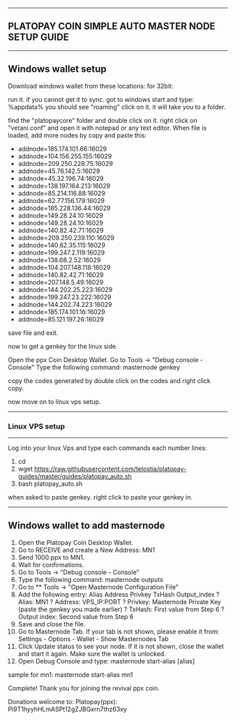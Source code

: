 ----------------------------------------------------
PLATOPAY COIN SIMPLE AUTO MASTER NODE SETUP GUIDE 
----------------------------------------------------

-----------------------------
Windows wallet setup
-----------------------------

Download windows wallet from these locations:
for 32bit: 


run it. if you cannot get it to sync. got to windows start and type:
%appdata% 
you should see "roaming" click on it. it will take you to a folder.

find the "platopaycore" folder and double click on it.
right click on "vetani.conf" and open it with notepad or any text editor.
When file is loaded, add more nodes by copy and paste this:

* addnode=185.174.101.66:16029
* addnode=104.156.255.155:16029
* addnode=209.250.228.75:16029
* addnode=45.76.142.5:16029
* addnode=45.32.196.74:16029
* addnode=138.197.164.213:16029
* addnode=85.214.116.88:16029
* addnode=62.77.156.179:16029
* addnode=185.228.136.44:16029
* addnode=149.28.24.10:16029
* addnode=149.28.24.10:16029
* addnode=140.82.42.71:16029
* addnode=209.250.239.110:16029
* addnode=140.82.35.115:16029
* addnode=199.247.2.119:16029
* addnode=138.68.2.52:16029
* addnode=104.207.148.118:16029
* addnode=140.82.42.71:16029
* addnode=207.148.5.49:16029
* addnode=144.202.25.223:16029
* addnode=199.247.23.222:16029
* addnode=144.202.74.223:16029
* addnode=185.174.101.16:16029
* addnode=85.121.197.26:16029

save file and exit.

now to get a genkey for the linux side.

Open the ppx Coin Desktop Wallet. 
Go to Tools -> "Debug console - Console" 
Type the following command: masternode genkey

copy the codes generated by double click on the codes and right click copy.

now move on to linux vps setup.

-----------------------
### Linux VPS setup
----------------------
Log into your linux Vps and type each commands each number lines:

1. cd
2. wget https://raw.githubusercontent.com/telostia/platopay-guides/master/guides/platopay_auto.sh
3. bash platopay_auto.sh 

when asked to paste genkey. right click to paste your genkey in.



---------------------------------
Windows wallet to add masternode 
---------------------------------

1.   Open the Platopay Coin Desktop Wallet. 
2.   Go to RECEIVE and create a New Address: MN1 
3.   Send 1000 ppx to MN1. 
4.   Wait for confirmations. 
5.   Go to Tools -> "Debug console - Console" 
6.   Type the following command: masternode outputs 
7.   Go to ** Tools -> "Open Masternode Configuration File" 
8.   Add the following entry: 
Alias Address Privkey TxHash Output_index 
?  Alias: MN1 
?  Address: VPS_IP:PORT 
?  Privkey: Masternode Private Key (paste the genkey you made earlier)
?  TxHash: First value from Step 6 
?  Output index: Second value from Step 6 
9.   Save and close the file. 
10.   Go to Masternode Tab. If your tab is not shown, please enable it 
from: Settings - Options - Wallet - Show Masternodes Tab 
11.   Click Update status to see your node. If it is not shown, close the wallet and 
start it again. Make sure the wallet is unlocked. 
12.   Open Debug Console and type: 
masternode start-alias [alias] 

sample for mn1:
masternode start-alias mn1

Complete! Thank you for joining the revival ppx coin.

Donations welcome to:
Platopay(ppx): Pi9T1hyyhHLmASPt12gZJBGxrn7thz63xy

 